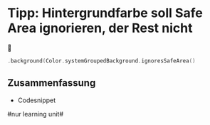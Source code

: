 # Tipp: Hintergrundfarbe soll Safe Area ignorieren, der Rest nicht
📱

```swift
.background(Color.systemGroupedBackground.ignoresSafeArea()
```

## Zusammenfassung
- Codesnippet


#nur learning unit#
